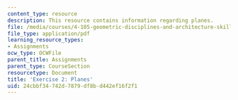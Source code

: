 ```yaml
---
content_type: resource
description: This resource contains information regarding planes.
file: /media/courses/4-105-geometric-disciplines-and-architecture-skills-reciprocal-methodologies-fall-2012/24cbbf34742d7879df8bd442ef16f2f1_MIT4_105F12_ex2-planes.pdf
file_type: application/pdf
learning_resource_types:
- Assignments
ocw_type: OCWFile
parent_title: Assignments
parent_type: CourseSection
resourcetype: Document
title: 'Exercise 2: Planes'
uid: 24cbbf34-742d-7879-df8b-d442ef16f2f1
---
```

